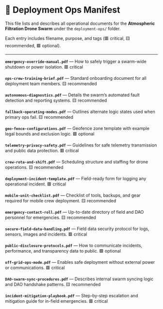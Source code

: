 # 📁 Deployment Ops Manifest

This file lists and describes all operational documents for the **Atmospheric Filtration Drone Swarm** under the `deployment-ops/` folder.

Each entry includes filename, purpose, and tags (🟥 critical, 🟨 recommended, 🟩 optional).

---

**`emergency-override-manual.pdf`** — How to safely trigger a swarm-wide shutdown or power isolation. 🟥 critical

**`ops-crew-training-brief.pdf`** — Standard onboarding document for all deployment team members. 🟨 recommended

**`autonomous-diagnostics.pdf`** — Details the swarm’s automated fault detection and reporting systems. 🟨 recommended

**`fallback-operating-modes.pdf`** — Outlines alternate logic states used when primary ops fail. 🟨 recommended

**`geo-fence-configurations.pdf`** — Geofence zone template with example legal bounds and exclusion logic. 🟩 optional

**`telemetry-privacy-safety.pdf`** — Guidelines for safe telemetry transmission and public data protection. 🟥 critical

**`crew-rota-and-shift.pdf`** — Scheduling structure and staffing for drone operations. 🟨 recommended

**`deployment-incident-template.pdf`** — Field-ready form for logging any operational incident. 🟥 critical

**`mobile-unit-checklist.pdf`** — Checklist of tools, backups, and gear required for mobile crew deployment. 🟨 recommended

**`emergency-contact-roll.pdf`** — Up-to-date directory of field and DAO personnel for emergencies. 🟨 recommended

**`secure-field-data-handling.pdf`** — Field data security protocol for logs, sensors, images and incidents. 🟥 critical

**`public-disclosure-protocols.pdf`** — How to communicate incidents, performance, and transparency data to public. 🟩 optional

**`off-grid-ops-mode.pdf`** — Enables safe deployment without external power or communications. 🟥 critical

**`DAO-swarm-sync-procedures.pdf`** — Describes internal swarm syncing logic and DAO handshake patterns. 🟨 recommended

**`incident-mitigation-playbook.pdf`** — Step-by-step escalation and mitigation guide for in-field emergencies. 🟥 critical
